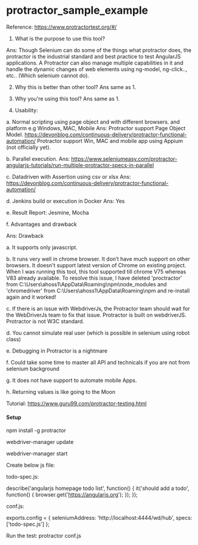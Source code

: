 # protractor_sample_example
Reference: https://www.protractortest.org/#/

1.	What is the purpose to use  this tool?

Ans: Though Selenium can do some of the things what protractor does, the protractor is the industrial standard and best practice to test AngularJS applications. A Protractor can also manage multiple capabilities in it and handle the dynamic changes of web elements using ng-model, ng-click.., etc.. (Which selenium cannot do).

2.	Why this is better than other tool? Ans same as 1.

3.	Why you're using this tool? Ans same as 1.

4. Usability:

a. Normal scripting using page object and with different browsers. and platform e.g Windows, MAC, Mobile 
Ans: Protractor support Page Object Model. https://devonblog.com/continuous-delivery/protractor-functional-automation/
Protractor support Win, MAC and mobile app using Appium (not officially yet).

b. Parallel execution.
Ans: https://www.seleniumeasy.com/protractor-angularjs-tutorials/run-multiple-protractor-specs-in-parallel

c. Datadriven with Assertion using csv or xlsx Ans: https://devonblog.com/continuous-delivery/protractor-functional-automation/

d. Jenkins build or execution in Docker  Ans: Yes

e. Result Report: Jesmine, Mocha

f. Advantages and drawback

Ans: Drawback

a.	It supports only javascript.

b.	It runs very well in chrome browser. It don’t have much support on other browsers. It doesn't support latest version of Chrome on existing project. When I was running this tool, this tool supported till chrome V75 whereas V83 already available.
To resolve this issue, I have deleted 'proctractor' from C:\Users\ahoss1\AppData\Roaming\npm\node_modules and 'chromedriver' from C:\Users\ahoss1\AppData\Roaming\npm and re-install again and it worked! 

c.	If there is an issue with WebdriverJs, the Protractor team should wait for the WebDriverJs team to fix that issue. Protractor is built on webdriverJS. Protractor is not W3C standard.

d.	You cannot simulate real user (which is possible in selenium using robot class)

e.	Debugging in Protractor is a nightmare

f.	Could take some time to master all API and technicals if you are not from selenium background

g.	It does not have support to automate mobile Apps.

h.	Returning values is like going to the Moon

Tutorial: https://www.guru99.com/protractor-testing.html

#### Setup

npm install -g protractor

webdriver-manager update

webdriver-manager start

Create below js file:

todo-spec.js:

describe('angularjs homepage todo list', function() {
  it('should add a todo', function() {
    browser.get('https://angularjs.org');
  });
});

conf.js:

exports.config = {
  seleniumAddress: 'http://localhost:4444/wd/hub',
  specs: ['todo-spec.js']
};

Run the test: protractor conf.js
